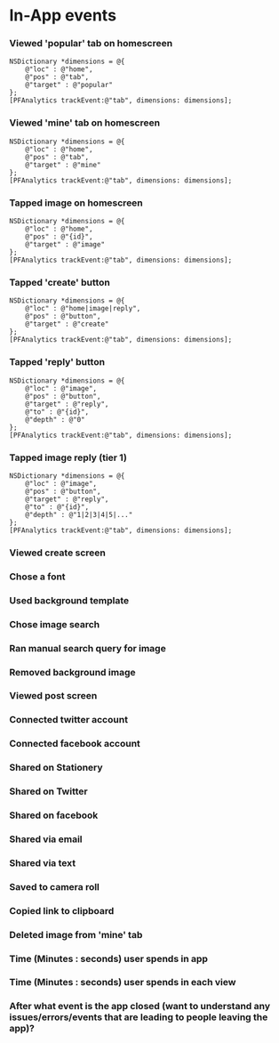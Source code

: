 # In-App events

### Viewed 'popular' tab on homescreen
```
NSDictionary *dimensions = @{
    @"loc" : @"home",
    @"pos" : @"tab",
    @"target" : @"popular"  
};
[PFAnalytics trackEvent:@"tab", dimensions: dimensions];
```

### Viewed 'mine' tab on homescreen
```
NSDictionary *dimensions = @{
    @"loc" : @"home",
    @"pos" : @"tab",
    @"target" : @"mine"  
};
[PFAnalytics trackEvent:@"tab", dimensions: dimensions];
```

### Tapped image on homescreen
```
NSDictionary *dimensions = @{
    @"loc" : @"home",
    @"pos" : @"{id}",
    @"target" : @"image"  
};
[PFAnalytics trackEvent:@"tab", dimensions: dimensions];
```

### Tapped 'create' button
```
NSDictionary *dimensions = @{
    @"loc" : @"home|image|reply",
    @"pos" : @"button",
    @"target" : @"create"  
};
[PFAnalytics trackEvent:@"tab", dimensions: dimensions];
```

### Tapped 'reply' button
```
NSDictionary *dimensions = @{
    @"loc" : @"image",
    @"pos" : @"button",
    @"target" : @"reply",
    @"to" : @"{id}",
    @"depth" : @"0"
};
[PFAnalytics trackEvent:@"tab", dimensions: dimensions];
```

### Tapped image reply (tier 1)
```
NSDictionary *dimensions = @{
    @"loc" : @"image",
    @"pos" : @"button",
    @"target" : @"reply",
    @"to" : @"{id}",
    @"depth" : @"1|2|3|4|5|..."
};
[PFAnalytics trackEvent:@"tab", dimensions: dimensions];
```

### Viewed create screen
### Chose a font
### Used background template 
### Chose image search
### Ran manual search query for image
### Removed background image
### Viewed post screen
### Connected twitter account
### Connected facebook account
### Shared on Stationery
### Shared on Twitter
### Shared on facebook
### Shared via email
### Shared via text
### Saved to camera roll
### Copied link to clipboard
### Deleted image from 'mine' tab
### Time (Minutes : seconds) user spends in app
### Time (Minutes : seconds) user spends in each view
### After what event is the app closed (want to understand any issues/errors/events that are leading to people leaving the app)?












